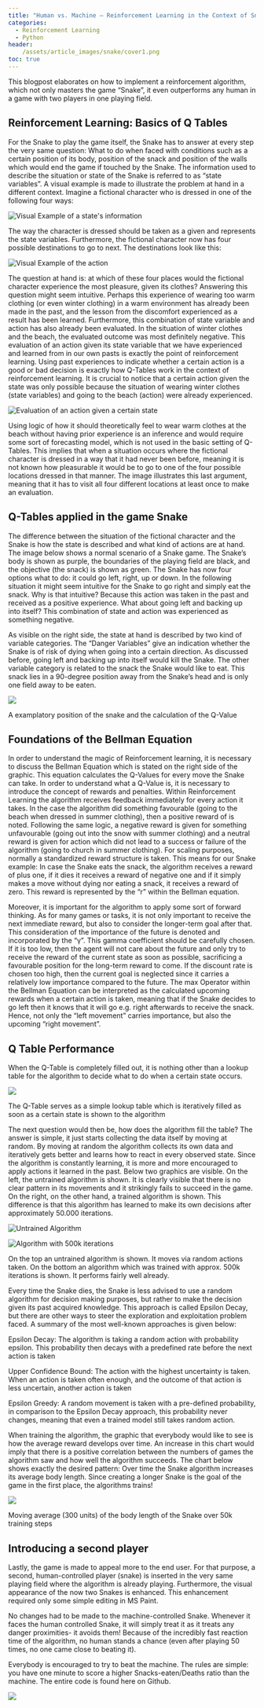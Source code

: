 ```yaml
---
title: "Human vs. Machine — Reinforcement Learning in the Context of Snake"
categories:
  - Reinforcement Learning
  - Python
header:
    /assets/article_images/snake/cover1.png
toc: true
---
```



This blogpost elaborates on how to implement a reinforcement algorithm, which not only masters the game “Snake”, it even outperforms any human in a game with two players in one playing field.

## Reinforcement Learning: Basics of Q Tables

For the Snake to play the game itself, the Snake has to answer at every step the very same question: What to do when faced with conditions such as a certain position of its body, position of the snack and position of the walls which would end the game if touched by the Snake. The information used to describe the situation or state of the Snake is referred to as “state variables”. A visual example is made to illustrate the problem at hand in a different context. Imagine a fictional character who is dressed in one of the following four ways:

![Visual Example of a state's information](/assets/post_images/snake/picture1.png)

The way the character is dressed should be taken as a given and represents the state variables. Furthermore, the fictional character now has four possible destinations to go to next. The destinations look like this:

![Visual Example of the action](/assets/post_images/snake/picture2.png)

The question at hand is: at which of these four places would the fictional character experience the most pleasure, given its clothes? Answering this question might seem intuitive. Perhaps this experience of wearing too warm clothing (or even winter clothing) in a warm environment has already been made in the past, and the lesson from the discomfort experienced as a result has been learned. Furthermore, this combination of state variable and action has also already been evaluated. In the situation of winter clothes and the beach, the evaluated outcome was most definitely negative. This evaluation of an action given its state variable that we have experienced and learned from in our own pasts is exactly the point of reinforcement learning. Using past experiences to indicate whether a certain action is a good or bad decision is exactly how Q-Tables work in the context of reinforcement learning. It is crucial to notice that a certain action given the state was only possible because the situation of wearing winter clothes (state variables) and going to the beach (action) were already experienced.

![Evaluation of an action given a certain state](/assets/post_images/snake/picture3.png)

Using logic of how it should theoretically feel to wear warm clothes at the beach without having prior experience is an inference and would require some sort of forecasting model, which is not used in the basic setting of Q-Tables. This implies that when a situation occurs where the fictional character is dressed in a way that it had never been before, meaning it is not known how pleasurable it would be to go to one of the four possible locations dressed in that manner. The image illustrates this last argument, meaning that it has to visit all four different locations at least once to make an evaluation.

## Q-Tables applied in the game Snake

The difference between the situation of the fictional character and the Snake is how the state is described and what kind of actions are at hand. The image below shows a normal scenario of a Snake game. The Snake’s body is shown as purple, the boundaries of the playing field are black, and the objective (the snack) is shown as green. The Snake has now four options what to do: it could go left, right, up or down. In the following situation it might seem intuitive for the Snake to go right and simply eat the snack. Why is that intuitive? Because this action was taken in the past and received as a positive experience. What about going left and backing up into itself? This combination of state and action was experienced as something negative.

As visible on the right side, the state at hand is described by two kind of variable categories. The “Danger Variables” give an indication whether the Snake is of risk of dying when going into a certain direction. As discussed before, going left and backing up into itself would kill the Snake. The other variable category is related to the snack the Snake would like to eat. This snack lies in a 90-degree position away from the Snake’s head and is only one field away to be eaten.

![](/assets/post_images/snake/picture4.png)

A examplatory position of the snake and the calculation of the Q-Value

## Foundations of the Bellman Equation

In order to understand the magic of Reinforcement learning, it is necessary to discuss the Bellman Equation which is stated on the right side of the graphic. This equation calculates the Q-Values for every move the Snake can take. In order to understand what a Q-Value is, it is necessary to introduce the concept of rewards and penalties. Within Reinforcement Learning the algorithm receives feedback immediately for every action it takes. In the case the algorithm did something favourable (going to the beach when dressed in summer clothing), then a positive reward of is noted. Following the same logic, a negative reward is given for something unfavourable (going out into the snow with summer clothing) and a neutral reward is given for action which did not lead to a success or failure of the algorithm (going to church in summer clothing). For scaling purposes, normally a standardized reward structure is taken. This means for our Snake example: In case the Snake eats the snack, the algorithm receives a reward of plus one, if it dies it receives a reward of negative one and if it simply makes a move without dying nor eating a snack, it receives a reward of zero. This reward is represented by the “r” within the Bellman equation.

Moreover, it is important for the algorithm to apply some sort of forward thinking. As for many games or tasks, it is not only important to receive the next immediate reward, but also to consider the longer-term goal after that. This consideration of the importance of the future is denoted and incorporated by the “γ”. This gamma coefficient should be carefully chosen. If it is too low, then the agent will not care about the future and only try to receive the reward of the current state as soon as possible, sacrificing a favourable position for the long-term reward to come. If the discount rate is chosen too high, then the current goal is neglected since it carries a relatively low importance compared to the future. The max Operator within the Bellman Equation can be interpreted as the calculated upcoming rewards when a certain action is taken, meaning that if the Snake decides to go left then it knows that it will go e.g. right afterwards to receive the snack. Hence, not only the “left movement” carries importance, but also the upcoming “right movement”.

## Q Table Performance

When the Q-Table is completely filled out, it is nothing other than a lookup table for the algorithm to decide what to do when a certain state occurs.

![](/assets/post_images/snake/picture5.png)

The Q-Table serves as a simple lookup table which is iteratively filled as soon as a certain state is shown to the algorithm

The next question would then be, how does the algorithm fill the table? The answer is simple, it just starts collecting the data itself by moving at random. By moving at random the algorithm collects its own data and iteratively gets better and learns how to react in every observed state. Since the algorithm is constantly learning, it is more and more encouraged to apply actions it learned in the past. Below two graphics are visible. On the left, the untrained algorithm is shown. It is clearly visible that there is no clear pattern in its movements and it strikingly fails to succeed in the game. On the right, on the other hand, a trained algorithm is shown. This difference is that this algorithm has learned to make its own decisions after approximately 50.000 iterations.

![Untrained Algorithm](/assets/post_images/snake/picture6.gif)

![Algorithm with 500k iterations](/assets/post_images/snake/picture7.gif)

On the top an untrained algorithm is shown. It moves via random actions taken. On the bottom an algorithm which was trained with approx. 500k iterations is shown. It performs fairly well already.

Every time the Snake dies, the Snake is less advised to use a random algorithm for decision making purposes, but rather to make the decision given its past acquired knowledge. This approach is called Epsilon Decay, but there are other ways to steer the exploration and exploitation problem faced. A summary of the most well-known approaches is given below:

Epsilon Decay: The algorithm is taking a random action with probability epsilon. This probability then decays with a predefined rate before the next action is taken

Upper Confidence Bound: The action with the highest uncertainty is taken. When an action is taken often enough, and the outcome of that action is less uncertain, another action is taken

Epsilon Greedy: A random movement is taken with a pre-defined probability, in comparison to the Epsilon Decay approach, this probability never changes, meaning that even a trained model still takes random action.

When training the algorithm, the graphic that everybody would like to see is how the average reward develops over time. An increase in this chart would imply that there is a positive correlation between the numbers of games the algorithm saw and how well the algorithm succeeds. The chart below shows exactly the desired pattern: Over time the Snake algorithm increases its average body length. Since creating a longer Snake is the goal of the game in the first place, the algorithms trains!

![](/assets/post_images/snake/picture8.png)

Moving average (300 units) of the body length of the Snake over 50k training steps

## Introducing a second player

Lastly, the game is made to appeal more to the end user. For that purpose, a second, human-controlled player (snake) is inserted in the very same playing field where the algorithm is already playing. Furthermore, the visual appearance of the now two Snakes is enhanced. This enhancement required only some simple editing in MS Paint.

No changes had to be made to the machine-controlled Snake. Whenever it faces the human controlled Snake, it will simply treat it as it treats any danger proximities- it avoids them! Because of the incredibly fast reaction time of the algorithm, no human stands a chance (even after playing 50 times, no one came close to beating it).

Everybody is encouraged to try to beat the machine. The rules are simple: you have one minute to score a higher Snacks-eaten/Deaths ratio than the machine. The entire code is found here on Github.

![](/assets/post_images/snake/picture9.gif)
